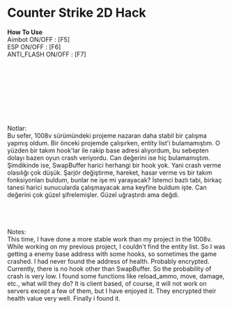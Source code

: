 # Counter Strike 2D Hack



<b>How To Use</b> <br/>
  Aimbot ON/OFF : [F5] <br/>
  ESP ON/OFF :  [F6]  <br/>
  ANTI_FLASH ON/OFF : [F7]
   <br/> <br/>
<br/> <br/>
<br/> <br/>
<br/> <br/>
<br/> <br/>
Notlar:<br/>
Bu sefer, 1008v sürümündeki projeme nazaran daha stabil bir çalışma yapmış oldum. Bir önceki projemde çalışırken, entity list'i bulamamıştım. O yüzden bir takım hook'lar ile rakip base adresi alıyordum, bu sebepten dolayı bazen oyun crash veriyordu. Can değerini ise hiç bulamamıştım.  <br/>
Şimdikinde ise, SwapBuffer harici herhangi bir hook yok. Yani crash verme olasılığı çok düşük. Şarjör değiştirme, hareket, hasar verme vs bir takım fonksiyonları buldum, bunlar ne işe mi yarayacak? İstemci bazlı tabi, birkaç tanesi harici sunucularda çalışmayacak ama keyfine buldum işte. Can değerini çok güzel şifrelemişler. Güzel uğraştırdı ama değdi.<br/>
<br/><br/><br/><br/>
Notes:<br/>
This time, I have done a more stable work than my project in the 1008v. While working on my previous project, I couldn't find the entity list. So I was getting a enemy base address with some hooks, so sometimes the game crashed. I had never found the address of health. Probably encrypted.<br/>
Currently, there is no hook other than SwapBuffer. So the probability of crash is very low. I found some functions like reload_ammo, move, damage, etc., what will they do? It is client based, of course, it will not work on servers except a few of them, but I have enjoyed it. They encrypted their health value very well. Finally i found it. 



